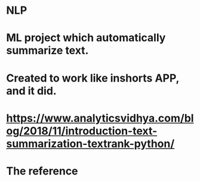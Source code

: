 # NLP
# ML project which automatically summarize text.
# Created to work like inshorts APP, and it did.
# https://www.analyticsvidhya.com/blog/2018/11/introduction-text-summarization-textrank-python/
# The reference 
